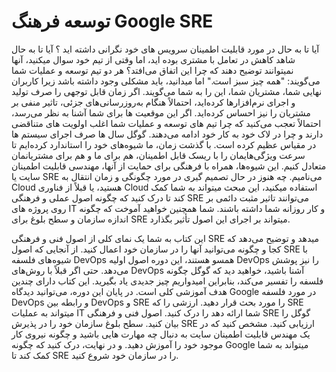 # توسعه فرهنگ Google SRE


آیا تا به حال در مورد قابلیت اطمینان سرویس های خود نگرانی داشته اید ؟ آیا تا به حال شاهد کاهش در تعامل با مشتری بوده اید، اما وقتی از تیم خود سوال میکنید، آنها نمیتوانند توضیح دهند که چرا این اتفاق می‌افتد؟ هر دو تیم توسعه و عملیات شما می‌گویند: "همه چیز سبز است." اما میدانید، باید مشکلی وجود داشته باشد زیرا کاربران نهایی شما، مشتریان شما، این را به شما می‌گویند. اگر زمان قابل توجهی را صرف تولید و اجرای نرم‌افزارها کرده‌اید، احتمالاً هنگام به‌روزرسانی‌های جزئی، تاثیر منفی بر مشتریان را نیز احساس کرده‌اید. اگر این موقعیت ها برای شما آشنا به نظر می‌رسد، احتمالاً تعجب می‌کنید که چرا تیم های توسعه و عملیات شما اغلب اولویت های متناقضی دارند و چرا در لاک خود به کار خود ادامه می‌دهند. گوگل سال ها صرف اجرای سیستم ها در مقیاس عظیم کرده است. با گذشت زمان، ما شیوه‌های خود را استاندارد کرده‌ایم تا سرعت ویژگی‌هایمان را با ریسک قابل اطمینان، هم برای ما و هم برای مشتریانمان متعادل کنیم. این شیوه‌ها، همراه با فرهنگی برای حمایت از آنها، مهندسی قابلیت اطمینان سایت یا SRE می‌نامیم. چه هنوز در حال تصمیم گیری در مورد چگونگی و زمان انتقال به Cloud هستید، یا قبلاً از فناوری Cloud استفاده میکنید، این مبحث میتواند به شما کمک کند تا درک کنید که چگونه اصول عملی و فرهنگی SRE می‌توانند تاثیر مثبت دائمی بر روی پروژه های IT و کار روزانه شما داشته باشند. شما همچنین خواهید آموخت که چگونه اندازه سازمان و سطح بلوغ برای SRE میتواند بر اجرای این اصول تأثیر بگذارد.


این کتاب به شما یک نمای کلی از اصول فنی و فرهنگی SRE میدهد و توضیح می‌دهد که کجا و چگونه می‌توانید آنها را در سازمان خود اعمال کنید. از آنجایی که اصول SRE با شیوه‌های فلسفه DevOps همسو هستند، این دوره اصول اولیه DevOps را نیز پوشش می‌دهد. حتی اگر قبلاً با روش‌های DevOps آشنا باشید، خواهید دید که گوگل چگونه فلسفه را تفسیر می‌کند، بنابراین امیدواریم چیز جدیدی یاد بگیرید. این کتاب دارای چندین هدف آموزشی کلی است. در پایان این دوره، می‌توانید دیدگاه Google در مورد فلسفه DevOps و رابطه بین DevOps و SRE را مورد بحث قرار دهید. ارزشی را که SRE میتواند به عملیات IT شما ارائه دهد را درک کنید. اصول فنی و فرهنگی SRE گوگل را بیان کنید. سطح بلوغ سازمان خود را در پذیرش SRE ارزیابی کنید. مشخص کنید که در یک مهندس قابلیت اطمینان سایت به دنبال چه مهارت هایی باشید و چگونه نیروی کار موجود خود را آموزش دهید. و در نهایت، درک کنید که چگونه Google میتواند به شما کمک کند تا SRE را در سازمان خود شروع کنید.

